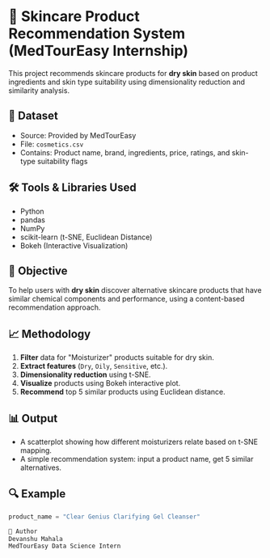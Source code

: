 # 🧴 Skincare Product Recommendation System (MedTourEasy Internship)

This project recommends skincare products for **dry skin** based on product ingredients and skin type suitability using dimensionality reduction and similarity analysis.

## 📁 Dataset
- Source: Provided by MedTourEasy
- File: `cosmetics.csv`
- Contains: Product name, brand, ingredients, price, ratings, and skin-type suitability flags

## 🛠️ Tools & Libraries Used
- Python
- pandas
- NumPy
- scikit-learn (t-SNE, Euclidean Distance)
- Bokeh (Interactive Visualization)

## 📌 Objective
To help users with **dry skin** discover alternative skincare products that have similar chemical components and performance, using a content-based recommendation approach.

## 📈 Methodology
1. **Filter** data for "Moisturizer" products suitable for dry skin.
2. **Extract features** (`Dry`, `Oily`, `Sensitive`, etc.).
3. **Dimensionality reduction** using t-SNE.
4. **Visualize** products using Bokeh interactive plot.
5. **Recommend** top 5 similar products using Euclidean distance.

## 📊 Output
- A scatterplot showing how different moisturizers relate based on t-SNE mapping.
- A simple recommendation system: input a product name, get 5 similar alternatives.

## 🔍 Example
```python
product_name = "Clear Genius Clarifying Gel Cleanser"

🔗 Author
Devanshu Mahala
MedTourEasy Data Science Intern